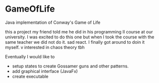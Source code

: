 # GameOfLife
Java implementation of Conway's Game of Life

  this a project my friend told me he did in his programming II course at our university. I was excited to do this one but when I took the course with the same teacher we did not do it. sad react. I finally got around to doin it myself. v interested in chaos theory tbh
  
Eventually I would like to

  - setup states to create Gossamer guns and other patterns.
  - add graphical interface (JavaFx)
  - create executable
